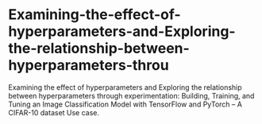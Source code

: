 # Examining-the-effect-of-hyperparameters-and-Exploring-the-relationship-between-hyperparameters-throu
Examining the effect of hyperparameters and Exploring the relationship between hyperparameters through experimentation: Building, Training, and Tuning an Image Classification Model with TensorFlow and PyTorch – A CIFAR-10 dataset Use case.

